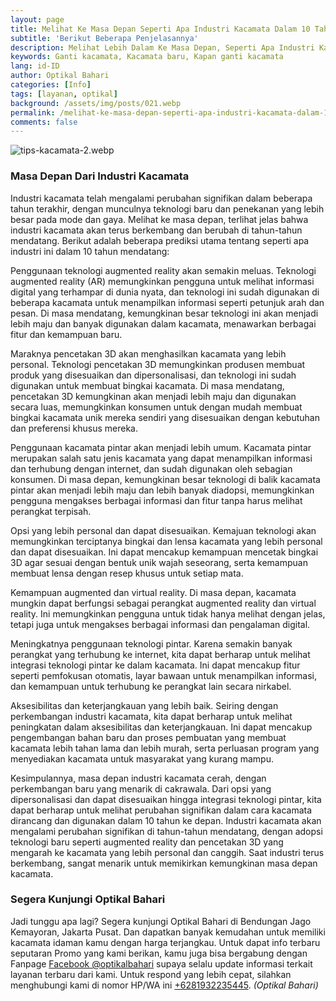 ```yaml
---
layout: page
title: Melihat Ke Masa Depan Seperti Apa Industri Kacamata Dalam 10 Tahun?
subtitle: 'Berikut Beberapa Penjelasannya'
description: Melihat Lebih Dalam Ke Masa Depan, Seperti Apa Industri Kacamata Dalam 10 Tahun Dari Sekarang? Apa Saja Yang Bakalan Berubah, dan Bagaimana Beradaptasi?
keywords: Ganti kacamata, Kacamata baru, Kapan ganti kacamata
lang: id-ID
author: Optikal Bahari
categories: [Info]
tags: [layanan, optikal]
background: /assets/img/posts/021.webp
permalink: /melihat-ke-masa-depan-seperti-apa-industri-kacamata-dalam-10-tahun/
comments: false
---
```


<div class="card shadow p-3 mb-5 bg-white rounded">
<img src="{{"/assets/img/posts/periksa-mata/periksa-mata-gratis-optikal-bahari-9.webp" | relative_url }}" class="card-img-top" alt="tips-kacamata-2.webp">

<div class="card-body">
<h3 class="card-title">Masa Depan Dari Industri Kacamata</h3>
<p class="card-text text-justify">
Industri kacamata telah mengalami perubahan signifikan dalam beberapa tahun terakhir, dengan munculnya teknologi baru dan penekanan yang lebih besar pada mode dan gaya. Melihat ke masa depan, terlihat jelas bahwa industri kacamata akan terus berkembang dan berubah di tahun-tahun mendatang. Berikut adalah beberapa prediksi utama tentang seperti apa industri ini dalam 10 tahun mendatang:
</p>

<p class="card-text text-justify">
Penggunaan teknologi augmented reality akan semakin meluas. Teknologi augmented reality (AR) memungkinkan pengguna untuk melihat informasi digital yang terhampar di dunia nyata, dan teknologi ini sudah digunakan di beberapa kacamata untuk menampilkan informasi seperti petunjuk arah dan pesan. Di masa mendatang, kemungkinan besar teknologi ini akan menjadi lebih maju dan banyak digunakan dalam kacamata, menawarkan berbagai fitur dan kemampuan baru.
</p>

<p class="card-text text-justify">
Maraknya pencetakan 3D akan menghasilkan kacamata yang lebih personal. Teknologi pencetakan 3D memungkinkan produsen membuat produk yang disesuaikan dan dipersonalisasi, dan teknologi ini sudah digunakan untuk membuat bingkai kacamata. Di masa mendatang, pencetakan 3D kemungkinan akan menjadi lebih maju dan digunakan secara luas, memungkinkan konsumen untuk dengan mudah membuat bingkai kacamata unik mereka sendiri yang disesuaikan dengan kebutuhan dan preferensi khusus mereka.
</p>

<p class="card-text text-justify">
Penggunaan kacamata pintar akan menjadi lebih umum. Kacamata pintar merupakan salah satu jenis kacamata yang dapat menampilkan informasi dan terhubung dengan internet, dan sudah digunakan oleh sebagian konsumen. Di masa depan, kemungkinan besar teknologi di balik kacamata pintar akan menjadi lebih maju dan lebih banyak diadopsi, memungkinkan pengguna mengakses berbagai informasi dan fitur tanpa harus melihat perangkat terpisah.
</p>

<p class="card-text text-justify">
Opsi yang lebih personal dan dapat disesuaikan. Kemajuan teknologi akan memungkinkan terciptanya bingkai dan lensa kacamata yang lebih personal dan dapat disesuaikan. Ini dapat mencakup kemampuan mencetak bingkai 3D agar sesuai dengan bentuk unik wajah seseorang, serta kemampuan membuat lensa dengan resep khusus untuk setiap mata.
</p>

<p class="card-text text-justify">
Kemampuan augmented dan virtual reality. Di masa depan, kacamata mungkin dapat berfungsi sebagai perangkat augmented reality dan virtual reality. Ini memungkinkan pengguna untuk tidak hanya melihat dengan jelas, tetapi juga untuk mengakses berbagai informasi dan pengalaman digital.
</p>

<p class="card-text text-justify">
Meningkatnya penggunaan teknologi pintar. Karena semakin banyak perangkat yang terhubung ke internet, kita dapat berharap untuk melihat integrasi teknologi pintar ke dalam kacamata. Ini dapat mencakup fitur seperti pemfokusan otomatis, layar bawaan untuk menampilkan informasi, dan kemampuan untuk terhubung ke perangkat lain secara nirkabel.
</p>

<p class="card-text text-justify">
Aksesibilitas dan keterjangkauan yang lebih baik. Seiring dengan perkembangan industri kacamata, kita dapat berharap untuk melihat peningkatan dalam aksesibilitas dan keterjangkauan. Ini dapat mencakup pengembangan bahan baru dan proses pembuatan yang membuat kacamata lebih tahan lama dan lebih murah, serta perluasan program yang menyediakan kacamata untuk masyarakat yang kurang mampu.
</p>


<p class="card-text text-justify">
Kesimpulannya, masa depan industri kacamata cerah, dengan perkembangan baru yang menarik di cakrawala. Dari opsi yang dipersonalisasi dan dapat disesuaikan hingga integrasi teknologi pintar, kita dapat berharap untuk melihat perubahan signifikan dalam cara kacamata dirancang dan digunakan dalam 10 tahun ke depan. Industri kacamata akan mengalami perubahan signifikan di tahun-tahun mendatang, dengan adopsi teknologi baru seperti augmented reality dan pencetakan 3D yang mengarah ke kacamata yang lebih personal dan canggih. Saat industri terus berkembang, sangat menarik untuk memikirkan kemungkinan masa depan kacamata.
</p>

<h3 class="card-title">Segera Kunjungi Optikal Bahari</h3>
<p class="card-text text-justify">
Jadi tunggu apa lagi? Segera kunjungi Optikal Bahari di Bendungan Jago Kemayoran, Jakarta Pusat. Dan dapatkan banyak kemudahan untuk memiliki kacamata idaman kamu dengan harga terjangkau. Untuk dapat info terbaru seputaran Promo yang kami berikan, kamu juga bisa bergabung dengan Fanpage
<a href="https://www.facebook.com/optikalbahari" id="FBClick" title="Facebook Page Optikal Bahari" class="FacebookPage">Facebook @optikalbahari</a> supaya selalu update informasi terkait layanan terbaru dari kami. Untuk respond yang lebih cepat, silahkan menghubungi kami di nomor HP/WA ini <a href="https://api.whatsapp.com/send?phone=6281932235445&text=Hallo%2C+saya+butuh+informasi+lebih+lanjut+mengenai+Optikal+Bahari" id="WhatsAppClick" class="WhatsAppCall" title="Call WhatsApp">+6281932235445</a>.
<em>(Optikal Bahari)</em>
</p>

</div>
